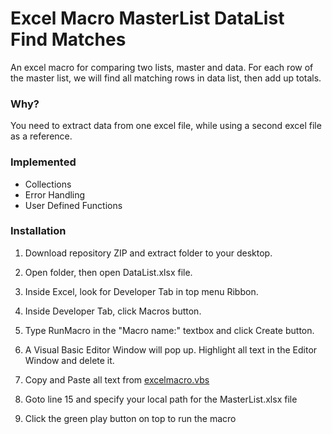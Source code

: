 # Excel Macro MasterList DataList Find Matches
An excel macro for comparing two lists, master and data. For each row of the master list, we will find all matching rows in data list, then add up totals.

### Why?
You need to extract data from one excel file, while using a second excel file as a reference.

### Implemented
* Collections
* Error Handling
* User Defined Functions

### Installation
1. Download repository ZIP and extract folder to your desktop.

2. Open folder, then open DataList.xlsx file.

3. Inside Excel, look for Developer Tab in top menu Ribbon.

4. Inside Developer Tab, click Macros button.

5. Type RunMacro in the "Macro name:" textbox and click Create button.

6. A Visual Basic Editor Window will pop up. Highlight all text in the Editor Window and delete it.

7. Copy and Paste all text from [excelmacro.vbs](../master/excelmacro.vbs)

8. Goto line 15 and specify your local path for the MasterList.xlsx file

9. Click the green play button on top to run the macro


